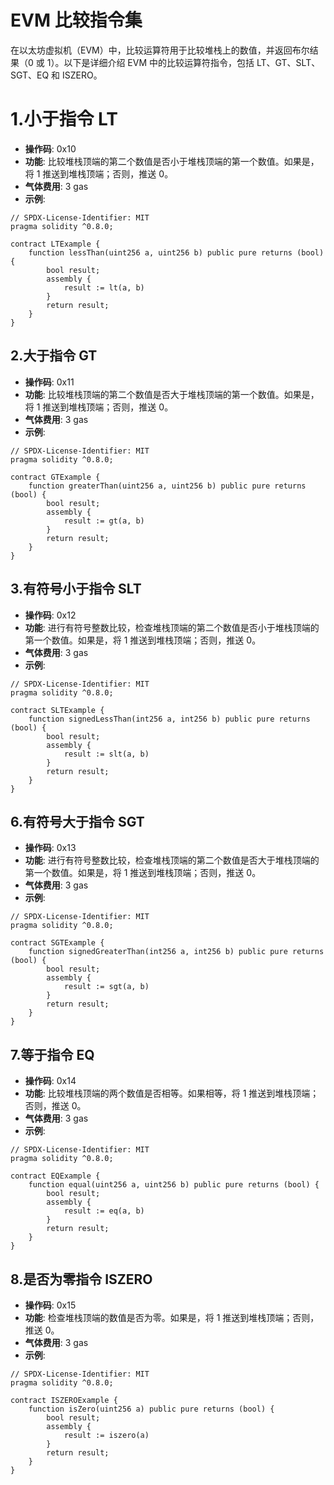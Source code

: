# EVM 比较指令集

在以太坊虚拟机（EVM）中，比较运算符用于比较堆栈上的数值，并返回布尔结果（0 或 1）。以下是详细介绍 EVM 中的比较运算符指令，包括 LT、GT、SLT、SGT、EQ 和 ISZERO。

# 1.小于指令 LT

- **操作码**: 0x10
- **功能**: 比较堆栈顶端的第二个数值是否小于堆栈顶端的第一个数值。如果是，将 1 推送到堆栈顶端；否则，推送 0。
- **气体费用**: 3 gas
- **示例**:

```solidity
// SPDX-License-Identifier: MIT
pragma solidity ^0.8.0;

contract LTExample {
    function lessThan(uint256 a, uint256 b) public pure returns (bool) {
        bool result;
        assembly {
            result := lt(a, b)
        }
        return result;
    }
}
```

## 2.大于指令 GT

- **操作码**: 0x11
- **功能**: 比较堆栈顶端的第二个数值是否大于堆栈顶端的第一个数值。如果是，将 1 推送到堆栈顶端；否则，推送 0。
- **气体费用**: 3 gas
- **示例**:

```solidity
// SPDX-License-Identifier: MIT
pragma solidity ^0.8.0;

contract GTExample {
    function greaterThan(uint256 a, uint256 b) public pure returns (bool) {
        bool result;
        assembly {
            result := gt(a, b)
        }
        return result;
    }
}
```

## 3.有符号小于指令 SLT

- **操作码**: 0x12
- **功能**: 进行有符号整数比较，检查堆栈顶端的第二个数值是否小于堆栈顶端的第一个数值。如果是，将 1 推送到堆栈顶端；否则，推送 0。
- **气体费用**: 3 gas
- **示例**:

```solidity
// SPDX-License-Identifier: MIT
pragma solidity ^0.8.0;

contract SLTExample {
    function signedLessThan(int256 a, int256 b) public pure returns (bool) {
        bool result;
        assembly {
            result := slt(a, b)
        }
        return result;
    }
}
```

## 6.有符号大于指令 SGT

- **操作码**: 0x13
- **功能**: 进行有符号整数比较，检查堆栈顶端的第二个数值是否大于堆栈顶端的第一个数值。如果是，将 1 推送到堆栈顶端；否则，推送 0。
- **气体费用**: 3 gas
- **示例**:

```solidity
// SPDX-License-Identifier: MIT
pragma solidity ^0.8.0;

contract SGTExample {
    function signedGreaterThan(int256 a, int256 b) public pure returns (bool) {
        bool result;
        assembly {
            result := sgt(a, b)
        }
        return result;
    }
}
```

## 7.等于指令 EQ

- **操作码**: 0x14
- **功能**: 比较堆栈顶端的两个数值是否相等。如果相等，将 1 推送到堆栈顶端；否则，推送 0。
- **气体费用**: 3 gas
- **示例**:

```solidity
// SPDX-License-Identifier: MIT
pragma solidity ^0.8.0;

contract EQExample {
    function equal(uint256 a, uint256 b) public pure returns (bool) {
        bool result;
        assembly {
            result := eq(a, b)
        }
        return result;
    }
}
```

## 8.是否为零指令 ISZERO

- **操作码**: 0x15
- **功能**: 检查堆栈顶端的数值是否为零。如果是，将 1 推送到堆栈顶端；否则，推送 0。
- **气体费用**: 3 gas
- **示例**:

```solidity
// SPDX-License-Identifier: MIT
pragma solidity ^0.8.0;

contract ISZEROExample {
    function isZero(uint256 a) public pure returns (bool) {
        bool result;
        assembly {
            result := iszero(a)
        }
        return result;
    }
}
```